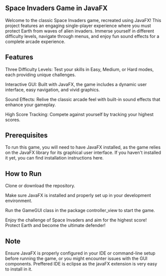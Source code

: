 ## Space Invaders Game in JavaFX

Welcome to the classic Space Invaders game, recreated using JavaFX! This project features an engaging single-player experience where you must protect Earth from waves of alien invaders. Immerse yourself in different difficulty levels, navigate through menus, and enjoy fun sound effects for a complete arcade experience.

## Features

Three Difficulty Levels: Test your skills in Easy, Medium, or Hard modes, each providing unique challenges.

Interactive GUI: Built with JavaFX, the game includes a dynamic user interface, easy navigation, and vivid graphics.

Sound Effects: Relive the classic arcade feel with built-in sound effects that enhance your gameplay.

High Score Tracking: Compete against yourself by tracking your highest scores.

## Prerequisites

To run this game, you will need to have JavaFX installed, as the game relies on the JavaFX library for its graphical user interface. If you haven't installed it yet, you can find installation instructions here.

## How to Run

Clone or download the repository.

Make sure JavaFX is installed and properly set up in your development environment.

Run the GameGUI class in the package controller_view to start the game.

Enjoy the challenge of Space Invaders and aim for the highest score! Protect Earth and become the ultimate defender!

## Note

Ensure JavaFX is properly configured in your IDE or command-line setup before running the game, or you might encounter issues with the GUI components. Preffered IDE is eclipse as the javaFX extension is very easy to install in it.
